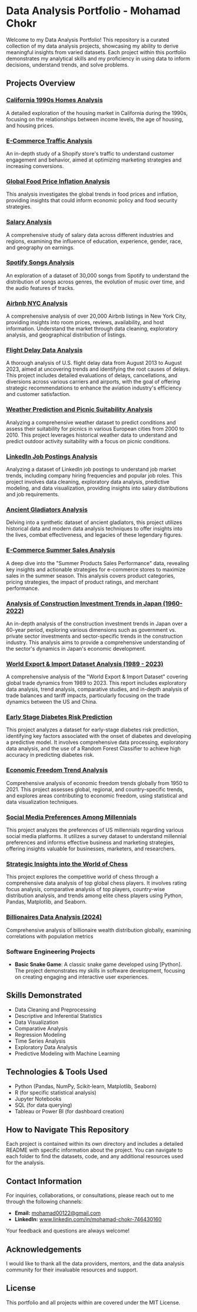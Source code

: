 # Data Analysis Portfolio - Mohamad Chokr

Welcome to my Data Analysis Portfolio! This repository is a curated collection of my data analysis projects, showcasing my ability to derive meaningful insights from varied datasets. Each project within this portfolio demonstrates my analytical skills and my proficiency in using data to inform decisions, understand trends, and solve problems.

## Projects Overview

### [California 1990s Homes Analysis](/California_1990s_homes_analysis)
A detailed exploration of the housing market in California during the 1990s, focusing on the relationships between income levels, the age of housing, and housing prices.

### [E-Commerce Traffic Analysis](/E-Commerce_Project)
An in-depth study of a Shopify store's traffic to understand customer engagement and behavior, aimed at optimizing marketing strategies and increasing conversions.

### [Global Food Price Inflation Analysis](/Global%20Food%20Price%20Inflation%20Analysis)
This analysis investigates the global trends in food prices and inflation, providing insights that could inform economic policy and food security strategies.

### [Salary Analysis](/Salary_Analysis)
A comprehensive study of salary data across different industries and regions, examining the influence of education, experience, gender, race, and geography on earnings.

### [Spotify Songs Analysis](/Spotify_Analysis)
An exploration of a dataset of 30,000 songs from Spotify to understand the distribution of songs across genres, the evolution of music over time, and the audio features of tracks.

### [Airbnb NYC Analysis](/Abnb_NYC_Project)
A comprehensive analysis of over 20,000 Airbnb listings in New York City, providing insights into room prices, reviews, availability, and host information. Understand the market through data cleaning, exploratory analysis, and geographical distribution of listings.

### [Flight Delay Data Analysis](/Flight_Delay_Project)
A thorough analysis of U.S. flight delay data from August 2013 to August 2023, aimed at uncovering trends and identifying the root causes of delays. This project includes detailed evaluations of delays, cancellations, and diversions across various carriers and airports, with the goal of offering strategic recommendations to enhance the aviation industry's efficiency and customer satisfaction.

### [Weather Prediction and Picnic Suitability Analysis](/Weather_Prediction_Analysis)
Analyzing a comprehensive weather dataset to predict conditions and assess their suitability for picnics in various European cities from 2000 to 2010. This project leverages historical weather data to understand and predict outdoor activity suitability with a focus on picnic conditions.

### [LinkedIn Job Postings Analysis](/LinkedIn_Job_Postings_Analysis)
Analyzing a dataset of LinkedIn job postings to understand job market trends, including company hiring frequencies and popular job roles. This project involves data cleaning, exploratory data analysis, predictive modeling, and data visualization, providing insights into salary distributions and job requirements.

### [Ancient Gladiators Analysis](/Gladiator_Combat_Records_Profiles_Analysis)
Delving into a synthetic dataset of ancient gladiators, this project utilizes historical data and modern data analysis techniques to offer insights into the lives, combat effectiveness, and legacies of these legendary figures.

### [E-Commerce Summer Sales Analysis](/Summer_E-Commerce_Analysis)
A deep dive into the "Summer Products Sales Performance" data, revealing key insights and actionable strategies for e-commerce stores to maximize sales in the summer season. This analysis covers product categories, pricing strategies, the impact of product ratings, and merchant performance.

### [Analysis of Construction Investment Trends in Japan (1960-2022)](/%20Construction_Investment_Trends_in_Japan_analysis)
An in-depth analysis of the construction investment trends in Japan over a 60-year period, exploring various dimensions such as government vs. private sector investments and sector-specific trends in the construction industry. This analysis aims to provide a comprehensive understanding of the sector's dynamics in Japan's economic development.

### [World Export & Import Dataset Analysis (1989 - 2023)](/World_Imports_Exports_Analysis)
A comprehensive analysis of the "World Export & Import Dataset" covering global trade dynamics from 1989 to 2023. This report includes exploratory data analysis, trend analysis, comparative studies, and in-depth analysis of trade balances and tariff impacts, particularly focusing on the trade dynamics between the US and China.

### [Early Stage Diabetes Risk Prediction](/early_stage_diabetes_risk_prediction_Analysis)
This project analyzes a dataset for early-stage diabetes risk prediction, identifying key factors associated with the onset of diabetes and developing a predictive model. It involves comprehensive data processing, exploratory data analysis, and the use of a Random Forest Classifier to achieve high accuracy in predicting diabetes risk.

### [Economic Freedom Trend Analysis](/Economic_Freedom_Trend_Analysis)
Comprehensive analysis of economic freedom trends globally from 1950 to 2021. This project assesses global, regional, and country-specific trends, and explores areas contributing to economic freedom, using statistical and data visualization techniques.

### [Social Media Preferences Among Millennials](/Social_Media_Preferences_Among_Millenials_Analysis)
This project analyzes the preferences of US millennials regarding various social media platforms. It utilizes a survey dataset to understand millennial preferences and informs effective business and marketing strategies, offering insights valuable for businesses, marketers, and researchers.

### [Strategic Insights into the World of Chess](/Top_Global_Chess_Players_Analysis)
This project explores the competitive world of chess through a comprehensive data analysis of top global chess players. It involves rating focus analysis, comparative analysis of top players, country-wise distribution analysis, and trends among elite chess players using Python, Pandas, Matplotlib, and Seaborn.

### [Billionaires Data Analysis (2024)](/Billionares_Data_by_Country_2024_Analysis)
Comprehensive analysis of billionaire wealth distribution globally, examining correlations with population metrics​

### Software Engineering Projects
- **Basic Snake Game**: A classic snake game developed using [Python]. The project demonstrates my skills in software development, focusing on creating engaging and interactive user experiences.


## Skills Demonstrated

- Data Cleaning and Preprocessing
- Descriptive and Inferential Statistics
- Data Visualization
- Comparative Analysis
- Regression Modeling
- Time Series Analysis
- Exploratory Data Analysis
- Predictive Modeling with Machine Learning

## Technologies & Tools Used

- Python (Pandas, NumPy, Scikit-learn, Matplotlib, Seaborn)
- R (for specific statistical analysis)
- Jupyter Notebooks
- SQL (for data querying)
- Tableau or Power BI (for dashboard creation)

## How to Navigate This Repository

Each project is contained within its own directory and includes a detailed README with specific information about the project. You can navigate to each folder to find the datasets, code, and any additional resources used for the analysis.

## Contact Information

For inquiries, collaborations, or consultations, please reach out to me through the following channels:

- **Email:** mohamad00122@gmail.com
- **LinkedIn:** www.linkedin.com/in/mohamad-chokr-746430160

Your feedback and questions are always welcome!

## Acknowledgements

I would like to thank all the data providers, mentors, and the data analysis community for their invaluable resources and support.

## License

This portfolio and all projects within are covered under the MIT License.

